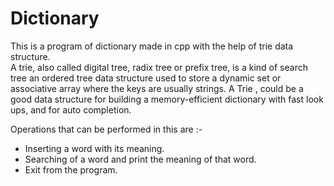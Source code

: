 # Dictionary

This is a program of dictionary made in cpp with the help of trie data structure.  
 A trie, also called digital tree, radix tree or prefix tree, is a kind of search tree an ordered tree data structure used to store a dynamic set or associative array where the keys are usually strings.
 A Trie , could be a good data structure for building a memory-efficient dictionary with fast look ups, and for auto completion.

Operations that can be performed in this are :-  
  - Inserting a word with its meaning.
  - Searching of a word and print the meaning of that word.
  - Exit from the program.
  
  
